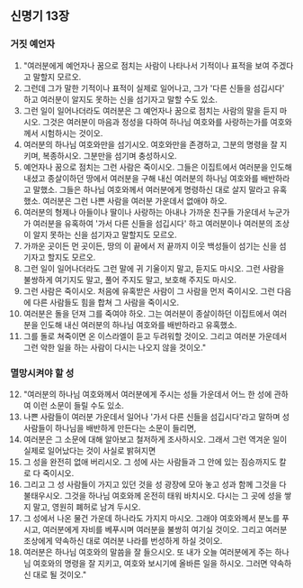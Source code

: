 ## 신명기 13장

### 거짓 예언자
1. "여러분에게 예언자나 꿈으로 점치는 사람이 나타나서 기적이나 표적을 보여 주겠다고 말할지 모르오.
2. 그런데 그가 말한 기적이나 표적이 실제로 일어나고, 그가 '다른 신들을 섬깁시다' 하고 여러분이 알지도 못하는 신을 섬기자고 말할 수도 있소.
3. 그런 일이 일어나더라도 여러분은 그 예언자나 꿈으로 점치는 사람의 말을 듣지 마시오. 그것은 여러분이 마음과 정성을 다하여 하나님 여호와를 사랑하는가를 여호와께서 시험하시는 것이오.
4. 여러분의 하나님 여호와만을 섬기시오. 여호와만을 존경하고, 그분의 명령을 잘 지키며, 복종하시오. 그분만을 섬기며 충성하시오.
5. 예언자나 꿈으로 점치는 그런 사람은 죽이시오. 그들은 이집트에서 여러분을 인도해 내셨고 종살이하던 땅에서 여러분을 구해 내신 여러분의 하나님 여호와를 배반하라고 말했소. 그들은 하나님 여호와께서 여러분에게 명령하신 대로 살지 말라고 유혹했소. 여러분은 그런 나쁜 사람을 여러분 가운데서 없애야 하오.
6. 여러분의 형제나 아들이나 딸이나 사랑하는 아내나 가까운 친구들 가운데서 누군가가 여러분을 유혹하여 '가서 다른 신들을 섬깁시다' 하고 여러분이나 여러분의 조상이 알지 못하는 신을 섬기자고 말할지도 모르오.
7. 가까운 곳이든 먼 곳이든, 땅의 이 끝에서 저 끝까지 이웃 백성들이 섬기는 신을 섬기자고 할지도 모르오.
8. 그런 일이 일어나더라도 그런 말에 귀 기울이지 말고, 듣지도 마시오. 그런 사람을 불쌍하게 여기지도 말고, 풀어 주지도 말고, 보호해 주지도 마시오.
9. 그런 사람은 죽이시오. 처음에 유혹받은 사람이 그 사람을 먼저 죽이시오. 그런 다음에 다른 사람들도 힘을 합쳐 그 사람을 죽이시오.
10. 여러분은 돌을 던져 그를 죽여야 하오. 그는 여러분이 종살이하던 이집트에서 여러분을 인도해 내신 여러분의 하나님 여호와를 배반하라고 유혹했소.
11. 그를 돌로 쳐죽이면 온 이스라엘이 듣고 두려워할 것이오. 그리고 여러분 가운데서 그런 악한 일을 하는 사람이 다시는 나오지 않을 것이오."
### 멸망시켜야 할 성
12. "여러분의 하나님 여호와께서 여러분에게 주시는 성들 가운데서 어느 한 성에 관하여 이런 소문이 들릴 수도 있소.
13. 나쁜 사람들이 여러분 가운데서 일어나 '가서 다른 신들을 섬깁시다'라고 말하며 성 사람들이 하나님을 배반하게 만든다는 소문이 들리면,
14. 여러분은 그 소문에 대해 알아보고 철저하게 조사하시오. 그래서 그런 역겨운 일이 실제로 일어났다는 것이 사실로 밝혀지면
15. 그 성을 완전히 없애 버리시오. 그 성에 사는 사람들과 그 안에 있는 짐승까지도 칼로 다 죽이시오.
16. 그리고 그 성 사람들이 가지고 있던 것을 성 광장에 모아 놓고 성과 함께 그것을 다 불태우시오. 그것을 하나님 여호와께 온전히 태워 바치시오. 다시는 그 곳에 성을 쌓지 말고, 영원히 폐허로 남겨 두시오.
17. 그 성에서 나온 물건 가운데 하나라도 가지지 마시오. 그래야 여호와께서 분노를 푸시고, 여러분에게 자비를 베푸시며 여러분을 불쌍히 여기실 것이오. 그리고 여러분 조상에게 약속하신 대로 여러분 나라를 번성하게 하실 것이오.
18. 여러분은 하나님 여호와의 말씀을 잘 들으시오. 또 내가 오늘 여러분에게 주는 하나님 여호와의 명령을 잘 지키고, 여호와 보시기에 올바른 일을 하시오. 그러면 약속하신 대로 될 것이오."